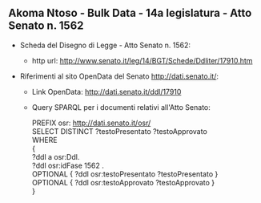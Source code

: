 ## Akoma Ntoso - Bulk Data - 14a legislatura - Atto Senato n. 1562 ##

* Scheda del Disegno di Legge - Atto Senato n. 1562:
	* http url: http://www.senato.it/leg/14/BGT/Schede/Ddliter/17910.htm

* Riferimenti al sito OpenData del Senato http://dati.senato.it/:
	* Link OpenData: http://dati.senato.it/ddl/17910
	* Query SPARQL per i documenti relativi all'Atto Senato:

        PREFIX osr: <http://dati.senato.it/osr/>  
		SELECT DISTINCT ?testoPresentato ?testoApprovato  
		WHERE  
		{  
		    ?ddl a osr:Ddl.  
		    ?ddl osr:idFase 1562 .  
		    OPTIONAL { ?ddl osr:testoPresentato ?testoPresentato }  
		    OPTIONAL { ?ddl osr:testoApprovato ?testoApprovato }  
		}
		